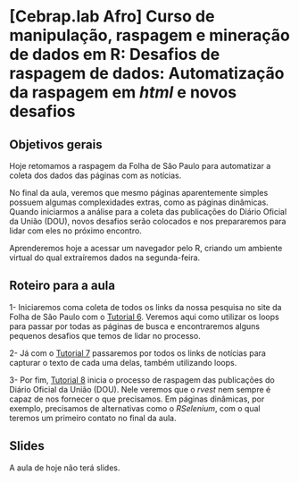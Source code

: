 # [Cebrap.lab Afro] Curso de manipulação, raspagem e mineração de dados em R: Desafios de raspagem de dados: Automatização da raspagem em *html* e novos desafios

## Objetivos gerais

Hoje retomamos a raspagem da Folha de Sâo Paulo para automatizar a coleta dos dados das páginas com as notícias.

No final da aula, veremos que mesmo páginas aparentemente simples possuem algumas complexidades extras, como as páginas dinâmicas. Quando iniciarmos a análise para a coleta das publicações do Diário Oficial da União (DOU), novos desafios serão colocados e nos prepararemos para lidar com eles no próximo encontro.

Aprenderemos hoje a acessar um navegador pelo R, criando um ambiente virtual do qual extraíremos dados na segunda-feira.

## Roteiro para a aula

1- Iniciaremos coma coleta de todos os links da nossa pesquisa no site da Folha de São Paulo com o [Tutorial 6](https://github.com/thiagomeireles/cebrap_afro_2021/blob/main/tutoriais/Tutorial_6.md). Veremos aqui como utilizar os loops para passar por todas as páginas de busca e encontraremos alguns pequenos desafios que temos de lidar no processo.

2- Já com o [Tutorial 7](https://github.com/thiagomeireles/cebrap_afro_2021/blob/main/tutoriais/Tutorial_7.md) passaremos por todos os links de notícias para capturar o texto de cada uma delas, também utilizando loops.

3- Por fim, [Tutorial 8](https://github.com/thiagomeireles/cebrap_afro_2021/blob/main/tutoriais/Tutorial_8.md) inicia o processo de raspagem das publicações do Diário Oficial da União (DOU). Nele veremos que o *rvest* nem sempre é capaz de nos fornecer o que precisamos. Em páginas dinâmicas, por exemplo, precisamos de alternativas como o *RSelenium*, com o qual teremos um primeiro contato no final da aula.


## Slides

A aula de hoje não terá slides.

